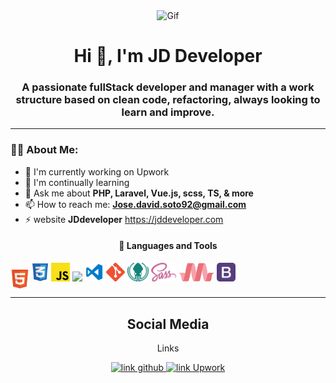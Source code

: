 <div id="header" align="center">
    <img src="https://media.giphy.com/media/v1.Y2lkPTc5MGI3NjExYjQ4NmYzNTY1MGM2NTg0ODYzYmRlZWU5NDRkYjZkMTM3MzRjN2YzYyZlcD12MV9pbnRlcm5hbF9naWZzX2dpZklkJmN0PXRz/qEqiI3Oq7vBkoE236M/giphy.gif"
        alt="Gif" width="250">
    <h1 align="center">Hi 🖖, I'm <span> JD Developer </span> </h1>
    <h3 align="center">A passionate fullStack developer and manager with a work structure based on clean code,
        refactoring, always looking to learn and improve.</h3>
</div>

---

    

### 👨‍💻 About Me:
    
- 🔭 I'm currently working on Upwork
- 💪 I'm continually learning
- 💬 Ask me about **PHP, Laravel, Vue.js, scss, TS, & more**
- 📫 How to reach me: **Jose.david.soto92@gmail.com**
- ⚡ website  **JDdeveloper**   https://jddeveloper.com

<div align="center">
    <h4> 📎 Languages and Tools </h4>   
</div>
<code  ><img height="30" align="center" src="https://raw.githubusercontent.com/Davermx/Davermx/master/img/Html.png"></code>
<code><img height="30" src="https://raw.githubusercontent.com/Davermx/Davermx/master/img/Css.png"></code>
<code><img height="30" src="https://raw.githubusercontent.com/Davermx/Davermx/master/img/Js.png"></code>
    <code><img height="30" src="https://github.com/jmnote/z-icons/blob/master/32x32/php.png"></code>
    <code><img height="30" src="https://raw.githubusercontent.com/Davermx/Davermx/master/img/Visual.png"></code>
    <code><img height="30" src="https://raw.githubusercontent.com/Davermx/Davermx/master/img/Git.png"></code>
    <code><img height="30" src="https://raw.githubusercontent.com/Davermx/Davermx/master/img/Gitkraken.png"></code>
    <code><img height="30" src="https://raw.githubusercontent.com/Davermx/Davermx/master/img/Sass.png"></code>
    <code><img height="30" src="https://raw.githubusercontent.com/Davermx/Davermx/master/img/Materializecss.png"></code>
    <code><img height="30" src="https://raw.githubusercontent.com/Davermx/Davermx/master/img/Bootstrap.png"></code>

---

<div id="badges" align="center">
    <h2 align="center"> Social Media </h2>
    <p>Links</p>
    <a href="https://github.com/JDDeveloper1">
        <img src="https://img.shields.io/badge/Github-JD%20Developer-orange?logo=github&style=plastic" alt="link github"
            title="github">
    </a>
    <a href="https://www.upwork.com/freelancers/~01cfeb84d19e3ea1ba">
        <img src="https://img.shields.io/badge/Upwork-David%20Soto-green?logo=upwork&green&style=plastic"
            alt="link Upwork" title="Upwork">
    </a>
</div>



